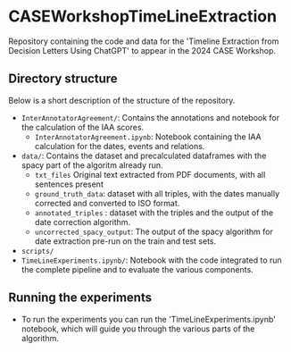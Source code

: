 # CASEWorkshopTimeLineExtraction
Repository containing the code and data for the 'Timeline Extraction from Decision Letters Using ChatGPT' to appear in the 2024 CASE Workshop.

## Directory structure
Below is a short description of the structure of the repository.

- `InterAnnotatorAgreement/`: Contains the annotations and notebook for the calculation of the IAA scores.
    - `InterAnnotatorAgreement.ipynb`: Notebook containing the IAA calculation for the dates, events and relations. 
- `data/`: Contains the dataset and precalculated dataframes with the spacy part of the algoritm already run.
   - `txt_files` Original text extracted from PDF documents, with all sentences present
   - `ground_truth_data`:  dataset with all triples, with the dates manually corrected and converted to ISO format.
   - `annotated_triples` : dataset with the triples and the output of the date correction algorithm.
   - `uncorrected_spacy_output`: The output of the spacy algorithm for date extraction pre-run on the train and test sets.
- `scripts/`
- `TimeLineExperiments.ipynb/`: Notebook with the code integrated to run the complete pipeline and to evaluate the various components.


## Running the experiments
- To run the experiments you can run the 'TimeLineExperiments.ipynb' notebook, which will guide you through the various parts of the algorithm.
